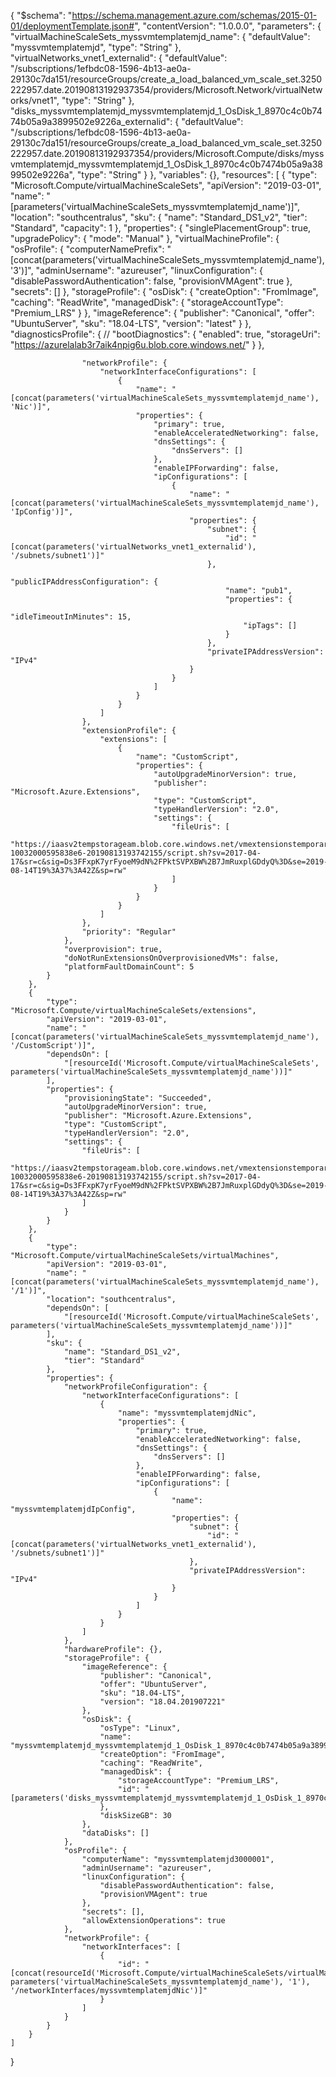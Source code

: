 {
    "$schema": "https://schema.management.azure.com/schemas/2015-01-01/deploymentTemplate.json#",
    "contentVersion": "1.0.0.0",
    "parameters": {
        "virtualMachineScaleSets_myssvmtemplatemjd_name": {
            "defaultValue": "myssvmtemplatemjd",
            "type": "String"
        },
        "virtualNetworks_vnet1_externalid": {
            "defaultValue": "/subscriptions/1efbdc08-1596-4b13-ae0a-29130c7da151/resourceGroups/create_a_load_balanced_vm_scale_set.3250222957.date.20190813192937354/providers/Microsoft.Network/virtualNetworks/vnet1",
            "type": "String"
        },
        "disks_myssvmtemplatemjd_myssvmtemplatemjd_1_OsDisk_1_8970c4c0b7474b05a9a3899502e9226a_externalid": {
            "defaultValue": "/subscriptions/1efbdc08-1596-4b13-ae0a-29130c7da151/resourceGroups/create_a_load_balanced_vm_scale_set.3250222957.date.20190813192937354/providers/Microsoft.Compute/disks/myssvmtemplatemjd_myssvmtemplatemjd_1_OsDisk_1_8970c4c0b7474b05a9a3899502e9226a",
            "type": "String"
        }
    },
    "variables": {},
    "resources": [
        {
            "type": "Microsoft.Compute/virtualMachineScaleSets",
            "apiVersion": "2019-03-01",
            "name": "[parameters('virtualMachineScaleSets_myssvmtemplatemjd_name')]",
            "location": "southcentralus",
            "sku": {
                "name": "Standard_DS1_v2",
                "tier": "Standard",
                "capacity": 1
            },
            "properties": {
                "singlePlacementGroup": true,
                "upgradePolicy": {
                    "mode": "Manual"
                },
                "virtualMachineProfile": {
                    "osProfile": {
                        "computerNamePrefix": "[concat(parameters('virtualMachineScaleSets_myssvmtemplatemjd_name'), '3')]",
                        "adminUsername": "azureuser",
                        "linuxConfiguration": {
                            "disablePasswordAuthentication": false,
                            "provisionVMAgent": true
                        },
                        "secrets": []
                    },
                    "storageProfile": {
                        "osDisk": {
                            "createOption": "FromImage",
                            "caching": "ReadWrite",
                            "managedDisk": {
                                "storageAccountType": "Premium_LRS"
                            }
                        },
                        "imageReference": {
                            "publisher": "Canonical",
                            "offer": "UbuntuServer",
                            "sku": "18.04-LTS",
                            "version": "latest"
                        }
                    },                    
					"diagnosticsProfile": { //
                        "bootDiagnostics": {
                            "enabled": true,
                            "storageUri": "https://azurelalab3r7aik4npig6u.blob.core.windows.net/"
                        }
                    },
					
					"networkProfile": {
                        "networkInterfaceConfigurations": [
                            {
                                "name": "[concat(parameters('virtualMachineScaleSets_myssvmtemplatemjd_name'), 'Nic')]",
                                "properties": {
                                    "primary": true,
                                    "enableAcceleratedNetworking": false,
                                    "dnsSettings": {
                                        "dnsServers": []
                                    },
                                    "enableIPForwarding": false,
                                    "ipConfigurations": [
                                        {
                                            "name": "[concat(parameters('virtualMachineScaleSets_myssvmtemplatemjd_name'), 'IpConfig')]",
                                            "properties": {
                                                "subnet": {
                                                    "id": "[concat(parameters('virtualNetworks_vnet1_externalid'), '/subnets/subnet1')]"
                                                },
                                                "publicIPAddressConfiguration": {
                                                    "name": "pub1",
                                                    "properties": {
                                                        "idleTimeoutInMinutes": 15,
                                                        "ipTags": []
                                                    }
                                                },
												"privateIPAddressVersion": "IPv4"
                                            }
                                        }
                                    ]
                                }
                            }
                        ]
                    },
                    "extensionProfile": {
                        "extensions": [
                            {
                                "name": "CustomScript",
                                "properties": {
                                    "autoUpgradeMinorVersion": true,
                                    "publisher": "Microsoft.Azure.Extensions",
                                    "type": "CustomScript",
                                    "typeHandlerVersion": "2.0",
                                    "settings": {
                                        "fileUris": [
                                            "https://iaasv2tempstorageam.blob.core.windows.net/vmextensionstemporary-10032000595838e6-20190813193742155/script.sh?sv=2017-04-17&sr=c&sig=Ds3FFxpK7yrFyoeM9dN%2FPktSVPXBW%2B7JmRuxplGDdyQ%3D&se=2019-08-14T19%3A37%3A42Z&sp=rw"
                                        ]
                                    }
                                }
                            }
                        ]
                    },
                    "priority": "Regular"
                },
                "overprovision": true,
                "doNotRunExtensionsOnOverprovisionedVMs": false,
                "platformFaultDomainCount": 5
            }
        },
        {
            "type": "Microsoft.Compute/virtualMachineScaleSets/extensions",
            "apiVersion": "2019-03-01",
            "name": "[concat(parameters('virtualMachineScaleSets_myssvmtemplatemjd_name'), '/CustomScript')]",
            "dependsOn": [
                "[resourceId('Microsoft.Compute/virtualMachineScaleSets', parameters('virtualMachineScaleSets_myssvmtemplatemjd_name'))]"
            ],
            "properties": {
                "provisioningState": "Succeeded",
                "autoUpgradeMinorVersion": true,
                "publisher": "Microsoft.Azure.Extensions",
                "type": "CustomScript",
                "typeHandlerVersion": "2.0",
                "settings": {
                    "fileUris": [
                        "https://iaasv2tempstorageam.blob.core.windows.net/vmextensionstemporary-10032000595838e6-20190813193742155/script.sh?sv=2017-04-17&sr=c&sig=Ds3FFxpK7yrFyoeM9dN%2FPktSVPXBW%2B7JmRuxplGDdyQ%3D&se=2019-08-14T19%3A37%3A42Z&sp=rw"
                    ]
                }
            }
        },
        {
            "type": "Microsoft.Compute/virtualMachineScaleSets/virtualMachines",
            "apiVersion": "2019-03-01",
            "name": "[concat(parameters('virtualMachineScaleSets_myssvmtemplatemjd_name'), '/1')]",
            "location": "southcentralus",
            "dependsOn": [
                "[resourceId('Microsoft.Compute/virtualMachineScaleSets', parameters('virtualMachineScaleSets_myssvmtemplatemjd_name'))]"
            ],
            "sku": {
                "name": "Standard_DS1_v2",
                "tier": "Standard"
            },
            "properties": {
                "networkProfileConfiguration": {
                    "networkInterfaceConfigurations": [
                        {
                            "name": "myssvmtemplatemjdNic",
                            "properties": {
                                "primary": true,
                                "enableAcceleratedNetworking": false,
                                "dnsSettings": {
                                    "dnsServers": []
                                },
                                "enableIPForwarding": false,
                                "ipConfigurations": [
                                    {
                                        "name": "myssvmtemplatemjdIpConfig",
                                        "properties": {
                                            "subnet": {
                                                "id": "[concat(parameters('virtualNetworks_vnet1_externalid'), '/subnets/subnet1')]"
                                            },
                                            "privateIPAddressVersion": "IPv4"
                                        }
                                    }
                                ]
                            }
                        }
                    ]
                },
                "hardwareProfile": {},
                "storageProfile": {
                    "imageReference": {
                        "publisher": "Canonical",
                        "offer": "UbuntuServer",
                        "sku": "18.04-LTS",
                        "version": "18.04.201907221"
                    },
                    "osDisk": {
                        "osType": "Linux",
                        "name": "myssvmtemplatemjd_myssvmtemplatemjd_1_OsDisk_1_8970c4c0b7474b05a9a3899502e9226a",
                        "createOption": "FromImage",
                        "caching": "ReadWrite",
                        "managedDisk": {
                            "storageAccountType": "Premium_LRS",
                            "id": "[parameters('disks_myssvmtemplatemjd_myssvmtemplatemjd_1_OsDisk_1_8970c4c0b7474b05a9a3899502e9226a_externalid')]"
                        },
                        "diskSizeGB": 30
                    },
                    "dataDisks": []
                },
                "osProfile": {
                    "computerName": "myssvmtemplatemjd3000001",
                    "adminUsername": "azureuser",
                    "linuxConfiguration": {
                        "disablePasswordAuthentication": false,
                        "provisionVMAgent": true
                    },
                    "secrets": [],
                    "allowExtensionOperations": true
                },
                "networkProfile": {
                    "networkInterfaces": [
                        {
                            "id": "[concat(resourceId('Microsoft.Compute/virtualMachineScaleSets/virtualMachines', parameters('virtualMachineScaleSets_myssvmtemplatemjd_name'), '1'), '/networkInterfaces/myssvmtemplatemjdNic')]"
                        }
                    ]
                }
            }
        }
    ]
}